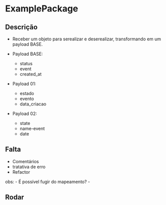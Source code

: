 # ExamplePackage

## Descrição
- Receber um objeto para serealizar e deserealizar, transformando em um payload BASE.
- Payload BASE:
    - status
    - event
    - created_at

- Payload 01:
    - estado
    - evento
    - data_criacao

- Payload 02:
    - state
    - name-event
    - date

## Falta
- Comentários
- tratativa de erro
- Refactor

obs:
    - É possível fugir do mapeamento?
    - 
## Rodar

